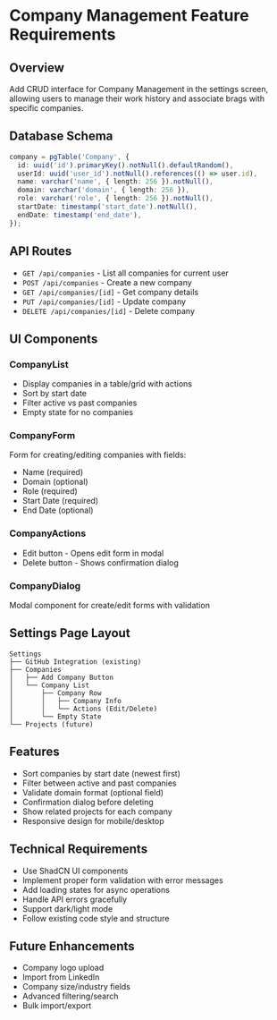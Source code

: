 # Company Management Feature Requirements

## Overview
Add CRUD interface for Company Management in the settings screen, allowing users to manage their work history and associate brags with specific companies.

## Database Schema
```typescript
company = pgTable('Company', {
  id: uuid('id').primaryKey().notNull().defaultRandom(),
  userId: uuid('user_id').notNull().references(() => user.id),
  name: varchar('name', { length: 256 }).notNull(),
  domain: varchar('domain', { length: 256 }),
  role: varchar('role', { length: 256 }).notNull(),
  startDate: timestamp('start_date').notNull(),
  endDate: timestamp('end_date'),
});
```

## API Routes
- `GET /api/companies` - List all companies for current user
- `POST /api/companies` - Create a new company
- `GET /api/companies/[id]` - Get company details
- `PUT /api/companies/[id]` - Update company
- `DELETE /api/companies/[id]` - Delete company

## UI Components

### CompanyList
- Display companies in a table/grid with actions
- Sort by start date
- Filter active vs past companies
- Empty state for no companies

### CompanyForm
Form for creating/editing companies with fields:
- Name (required)
- Domain (optional)
- Role (required)
- Start Date (required)
- End Date (optional)

### CompanyActions
- Edit button - Opens edit form in modal
- Delete button - Shows confirmation dialog

### CompanyDialog
Modal component for create/edit forms with validation

## Settings Page Layout
```
Settings
├── GitHub Integration (existing)
├── Companies
│   ├── Add Company Button
│   └── Company List
│       ├── Company Row
│       │   ├── Company Info
│       │   └── Actions (Edit/Delete)
│       └── Empty State
└── Projects (future)
```

## Features
- Sort companies by start date (newest first)
- Filter between active and past companies
- Validate domain format (optional field)
- Confirmation dialog before deleting
- Show related projects for each company
- Responsive design for mobile/desktop

## Technical Requirements
- Use ShadCN UI components
- Implement proper form validation with error messages
- Add loading states for async operations
- Handle API errors gracefully
- Support dark/light mode
- Follow existing code style and structure

## Future Enhancements
- Company logo upload
- Import from LinkedIn
- Company size/industry fields
- Advanced filtering/search
- Bulk import/export

